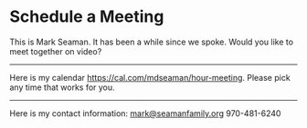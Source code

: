 # Schedule a Meeting

This is Mark Seaman.  It has been a while since we spoke. Would you like to meet together on video?  

---

Here is my calendar https://cal.com/mdseaman/hour-meeting. Please pick any time that works for you.

---

Here is my contact information:
mark@seamanfamily.org
970-481-6240
